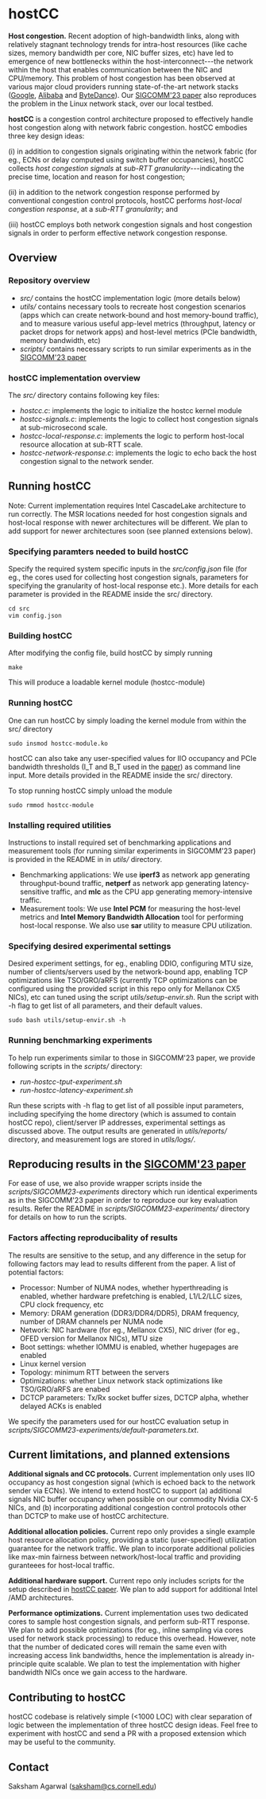 # hostCC

**Host congestion.** Recent adoption of high-bandwidth links, along with relatively stagnant technology trends for intra-host resources (like cache sizes, memory bandwidth per core, NIC buffer sizes, etc) have led to emergence of new bottlenecks within the host-interconnect---the network within the host that enables communication between the NIC and CPU/memory. This problem of host congestion has been observed at various major cloud providers running state-of-the-art network stacks ([Google](https://dl.acm.org/doi/abs/10.1145/3563766.3564110), [Alibaba](https://www.usenix.org/system/files/fast23-li-qiang_more.pdf) and [ByteDance](https://www.usenix.org/system/files/nsdi23-liu-kefei.pdf)). Our [SIGCOMM'23 paper](https://www.cs.cornell.edu/~ragarwal/pubs/hostcc.pdf) also reproduces the problem in the Linux network stack, over our local testbed.

**hostCC** is a congestion control architecture proposed to effectively handle host congestion along with network fabric congestion. hostCC embodies three key design ideas: 

(i) in addition to congestion signals originating within the network fabric (for eg., ECNs or delay computed using switch buffer occupancies), hostCC collects *host congestion signals* at *sub-RTT granularity*---indicating the precise time, location and reason for host congestion; 

(ii) in addition to the network congestion response performed by conventional congestion control protocols, hostCC performs *host-local congestion response*, at a *sub-RTT granularity*; and 

(iii) hostCC employs both network congestion signals and host congestion signals in order to perform effective network congestion response.


## Overview

### Repository overview

+ *src/* contains the hostCC implementation logic (more details below)
+ *utils/* contains necessary tools to recreate host congestion scenarios (apps which can create network-bound and host memory-bound traffic), and to measure various useful app-level metrics (throughput, latency or packet drops for network apps) and host-level metrics (PCIe bandwidth, memory bandwidth, etc)
+ *scripts/* contains necessary scripts to run similar experiments as in the [SIGCOMM'23 paper](https://www.cs.cornell.edu/~ragarwal/pubs/hostcc.pdf)

### hostCC implementation overview
The *src/* directory contains following key files:
+ *hostcc.c*: implements the logic to initialize the hostcc kernel module
+ *hostcc-signals.c*: implements the logic to collect host congestion signals at sub-microsecond scale.
+ *hostcc-local-response.c*: implements the logic to perform host-local resource allocation at sub-RTT scale.
+ *hostcc-network-response.c*: implements the logic to echo back the host congestion signal to the network sender.

## Running hostCC

Note: Current implementation requires Intel CascadeLake architecture to run correctly. The MSR locations needed for host congestion signals and host-local response with newer architectures will be different. We plan to add support for newer architectures soon (see planned extensions below). 

### Specifying paramters needed to build hostCC

Specify the required system specific inputs in the *src/config.json* file (for eg., the cores used for collecting host congestion signals, parameters for specifying the granularity of host-local response etc.). More details for each parameter is provided in the README inside the src/ directory. 
```
cd src
vim config.json
```

### Building hostCC

After modifying the config file, build hostCC by simply running
```
make
```
This will produce a loadable kernel module (hostcc-module)

### Running hostCC

One can run hostCC by simply loading the kernel module from within the src/ directory
```
sudo insmod hostcc-module.ko
```
hostCC can also take any user-specified values for IIO occupancy and PCIe bandwidth thresholds (I_T and B_T used in the [paper](https://www.cs.cornell.edu/~ragarwal/pubs/hostcc.pdf)) as command line input. More details provided in the README inside the src/ directory. 

To stop running hostCC simply unload the module
```
sudo rmmod hostcc-module
```

### Installing required utilities

Instructions to install required set of benchmarking applications and measurement tools (for running similar experiments in SIGCOMM'23 paper) is provided in the README in in *utils/* directory. 
+ Benchmarking applications: We use **iperf3** as network app generating throughput-bound traffic, **netperf** as network app generating latency-sensitive traffic, and **mlc** as the CPU app generating memory-intensive traffic.
+ Measurement tools: We use **Intel PCM** for measuring the host-level metrics and **Intel Memory Bandwidth Allocation** tool for performing host-local response. We also use **sar** utility to measure CPU utilization.

### Specifying desired experimental settings

Desired experiment settings, for eg., enabling DDIO, configuring MTU size, number of clients/servers used by the network-bound app, enabling TCP optimizations like TSO/GRO/aRFS (currently TCP optimizations can be configured using the provided script in this repo only for Mellanox CX5 NICs), etc can tuned using the script *utils/setup-envir.sh*. Run the script with -h flag to get list of all parameters, and their default values.  
```
sudo bash utils/setup-envir.sh -h
```



### Running benchmarking experiments

To help run experiments similar to those in SIGCOMM'23 paper, we provide following scripts in the *scripts/* directory:

+ *run-hostcc-tput-experiment.sh*
+ *run-hostcc-latency-experiment.sh*

Run these scripts with -h flag to get list of all possible input parameters, including specifying the home directory (which is assumed to contain hostCC repo), client/server IP addresses, experimental settings as discussed above. The output results are generated in *utils/reports/* directory, and measurement logs are stored in *utils/logs/*.


## Reproducing results in the [SIGCOMM'23 paper](www.google.com)

For ease of use, we also provide wrapper scripts inside the *scripts/SIGCOMM23-experiments* directory which run identical experiments as in the SIGCOMM'23 paper in order to reproduce our key evaluation results. Refer the README in *scripts/SIGCOMM23-experiments/* directory for details on how to run the scripts. 


### Factors affecting reproducibality of results
The results are sensitive to the setup, and any difference in the setup for following factors may lead to results different from the paper. A list of potential factors:
+ Processor: Number of NUMA nodes, whether hyperthreading is enabled, whether hardware prefetching is enabled, L1/L2/LLC sizes, CPU clock frequency, etc
+ Memory: DRAM generation (DDR3/DDR4/DDR5), DRAM frequency, number of DRAM channels per NUMA node
+ Network: NIC hardware (for eg., Mellanox CX5), NIC driver (for eg., OFED version for Mellanox NICs), MTU size
+ Boot settings: whether IOMMU is enabled, whether hugepages are enabled
+ Linux kernel version
+ Topology: minimum RTT between the servers
+ Optimizations: whether Linux network stack optimizations like TSO/GRO/aRFS are enabed
+ DCTCP parameters: Tx/Rx socket buffer sizes, DCTCP alpha, whether delayed ACKs is enabled

We specify the parameters used for our hostCC evaluation setup in *scripts/SIGCOMM23-experiments/default-parameters.txt*.


## Current limitations, and planned extensions

**Additional signals and CC protocols.** Current implementation only uses IIO occupancy as host congestion signal (which is echoed back to the network sender via ECNs). We intend to extend hostCC to support (a) additional signals NIC buffer occupancy when possible on our commodity Nvidia CX-5 NICs, and (b) incorporating additional congestion control protocols other than DCTCP to make use of hostCC architecture.

**Additional allocation policies.** Current repo only provides a single example host resource allocation policy, providing a static (user-specified) utilization guarantee for the network traffic. We plan to incorporate additional policies like max-min fairness between network/host-local traffic and providing guranteees for host-local traffic.

**Additional hardware support.** Current repo only includes scripts for the setup described in [hostCC paper](https://www.cs.cornell.edu/~ragarwal/pubs/hostcc.pdf). We plan to add support for additional Intel /AMD architectures.

**Performance optimizations.** Current implementation uses two dedicated cores to sample host congestion signals, and perform sub-RTT response. We plan to add possible optimizations (for eg., inline sampling via cores used for network stack processing) to reduce this overhead. However, note that the number of dedicated cores will remain the same even with increasing access link bandwidths, hence the implementation is already in-principle quite scalable. We plan to test the implementation with higher bandwidth NICs once we gain access to the hardware.


## Contributing to hostCC
hostCC codebase is relatively simple (<1000 LOC) with clear separation of logic between the implementation of three hostCC design ideas. Feel free to experiment with hostCC and send a PR with a proposed extension which may be useful to the community.

## Contact
Saksham Agarwal (saksham@cs.cornell.edu)

